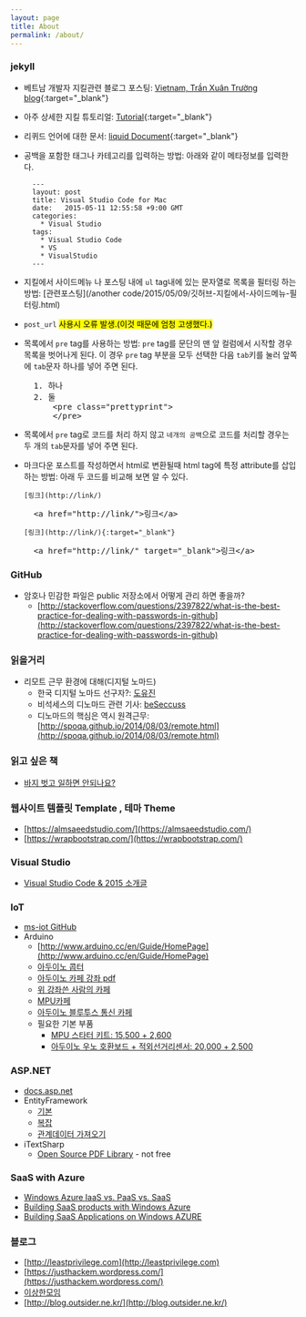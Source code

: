 ```yaml
---
layout: page
title: About
permalink: /about/
---
```


### jekyll
* 베트남 개발자 지킬관련 블로그 포스팅: [Vietnam, Trần Xuân Trường blog](https://truongtx.me){:target="_blank"}
* 아주 상세한 지킬 튜토리얼: [Tutorial](https://www.andrewmunsell.com/tutorials/jekyll-by-example){:target="_blank"}
* 리퀴드 언어에 대한 문서: [liquid Document](https://docs.shopify.com/themes/liquid-documentation/filters/array-filters){:target="_blank"}
* 공백을 포함한 태그나 카테고리를 입력하는 방법: 아래와 같이 메타정보를 입력한다.
        
        ---
        layout: post
        title: Visual Studio Code for Mac
        date:   2015-05-11 12:55:58 +9:00 GMT
        categories: 
          * Visual Studio
        tags: 
          * Visual Studio Code
          * VS
          * VisualStudio
        ---
* 지킬에서 사이드메뉴 나 포스팅 내에 `ul` tag내에 있는 문자열로 목록을 필터링 하는 방법: [관련포스팅](/another code/2015/05/09/깃허브-지킬에서-사이드메뉴-필터링.html)
* `post_url` <mark>사용시 오류 발생.(이것 때문에 엄청 고생했다.)</mark>
* 목록에서 `pre` tag를 사용하는 방법: `pre` tag를 문단의 맨 앞 컬럼에서 시작할 경우 목록을 벗어나게 된다. 이 경우 `pre` tag 부분을 모두 선택한 다음 `tab`키를 눌러 앞쪽에 `tab`문자 하나를 넣어 주면 된다.
    
    <pre class="prettyprint">
    1. 하나
    2. 둘
        &lt;pre class=&quot;prettyprint&quot;&gt;
        &lt;/pre&gt;</pre>

* 목록에서 `pre` tag로 코드를 처리 하지 않고 `네개의 공백`으로 코드를 처리할 경우는 두 개의 `tab`문자를 넣어 주면 된다.
* 마크다운 포스트를 작성하면서 html로 변환될때 html tag에 특정 attribute를 삽입하는 방법: 아래 두 코드를 비교해 보면 알 수 있다.

    `[링크](http://link/)`

    <pre class="prettyprint">
    &lt;a href=&quot;http://link/&quot;&gt;&#xb9c1;&#xd06c;&lt;/a&gt;</pre>

    `[링크](http://link/){:target="_blank"}`

    <pre class="prettyprint">
    &lt;a href=&quot;http://link/&quot; target=&quot;_blank&quot;&gt;&#xb9c1;&#xd06c;&lt;/a&gt;</pre>

### GitHub
* 암호나 민감한 파일은 public 저장소에서 어떻게 관리 하면 좋을까?
    - [http://stackoverflow.com/questions/2397822/what-is-the-best-practice-for-dealing-with-passwords-in-github](http://stackoverflow.com/questions/2397822/what-is-the-best-practice-for-dealing-with-passwords-in-github)

### 읽을거리
* 리모트 근무 환경에 대해(디지털 노마드)
    - 한국 디지털 노마드 선구자?: [도유진](http://dareyourself.net)
    - 비석세스의 디노마드 관련 기사: [beSeccuss](http://besuccess.com/author/doyoujin/)
    - 디노마드의 핵심은 역시 원격근무: [http://spoqa.github.io/2014/08/03/remote.html](http://spoqa.github.io/2014/08/03/remote.html)

### 읽고 싶은 책
* [바지 벗고 일하면 안되나요?](http://www.aladin.co.kr/shop/wproduct.aspx?ISBN=8994506985&ttbkey=ttboutsideris1727002&COPYPaper=1)

### 웹사이트 템플릿 Template , 테마 Theme
* [https://almsaeedstudio.com/](https://almsaeedstudio.com/)
* [https://wrapbootstrap.com/](https://wrapbootstrap.com/)

### Visual Studio
* [Visual Studio Code & 2015 소개글](http://blogs.msdn.com/b/eva/archive/2015/05/08/visual-studio-2015.aspx)

### IoT
* [ms-iot GitHub](https://github.com/ms-iot)
* Arduino
    * [http://www.arduino.cc/en/Guide/HomePage](http://www.arduino.cc/en/Guide/HomePage)
    * [아두이노 콥터](http://copter.ardupilot.com/)
    * [아두이노 카페 강좌 pdf](http://cafe.naver.com/CafeMemberNetworkView.nhn?m=view&clubid=17467872&memberid=hgycap#)
    * [위 강좌쓴 사람의 카페](http://cafe.naver.com/sketchurimagination)
    * [MPU카페](http://cafe.naver.com/mpucafe)
    * [아두이노 블루투스 통신 카페](http://cafe.naver.com/convergencekorea)
    * 필요한 기본 부품
        * [MPU 스타터 키트: 15,500 + 2,600](http://cafe.naver.com/mpucafe/4821)
        * [아두이노 우노 호환보드 + 적외선거리센서: 20,000 + 2,500](http://www.gmarket.co.kr/pay/Basket.asp)

### ASP.NET
* [docs.asp.net](http://docs.asp.net)
* EntityFramework
    - [기본](http://www.asp.net/mvc/overview/getting-started/getting-started-with-ef-using-mvc/creating-an-entity-framework-data-model-for-an-asp-net-mvc-application)
    - [복잡](http://www.asp.net/mvc/overview/getting-started/getting-started-with-ef-using-mvc/creating-a-more-complex-data-model-for-an-asp-net-mvc-application)
    - [관계데이터 가져오기](http://www.asp.net/mvc/overview/getting-started/getting-started-with-ef-using-mvc/reading-related-data-with-the-entity-framework-in-an-asp-net-mvc-application)
* iTextSharp
    - [Open Source PDF Library](https://github.com/itext/itextsharp/releases) - not free

### SaaS with Azure
* [Windows Azure IaaS vs. PaaS vs. SaaS](http://robertgreiner.com/2014/03/windows-azure-iaas-paas-saas-overview/)
* [Building SaaS products with Windows Azure](http://www.slideshare.net/8KMiles/building-saas-products-with-windows-azure)
* [Building SaaS Applications on Windows AZURE](http://www.davidchappell.com/writing/white_papers/Building_SaaS_Apps_on_Windows_Azure-Chappell_v1_0.pdf)

### 블로그
* [http://leastprivilege.com](http://leastprivilege.com)
* [https://justhackem.wordpress.com/](https://justhackem.wordpress.com/)
* [이상한모임](http://blog.weirdx.io/)
* [http://blog.outsider.ne.kr/](http://blog.outsider.ne.kr/)

